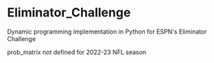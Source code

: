 # Eliminator_Challenge

Dynamic programming implementation in Python for ESPN's Eliminator Challenge

prob_matrix not defined for 2022-23 NFL season
